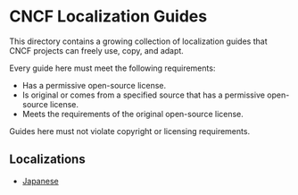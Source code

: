 # CNCF Localization Guides

This directory contains a growing collection of localization guides that CNCF
projects can freely use, copy, and adapt.

Every guide here must meet the following requirements:

- Has a permissive open-source license.
- Is original or comes from a specified source that has a permissive open-source
  license.
- Meets the requirements of the original open-source license.

Guides here must not violate copyright or licensing requirements.

## Localizations

- [Japanese](ja/)
